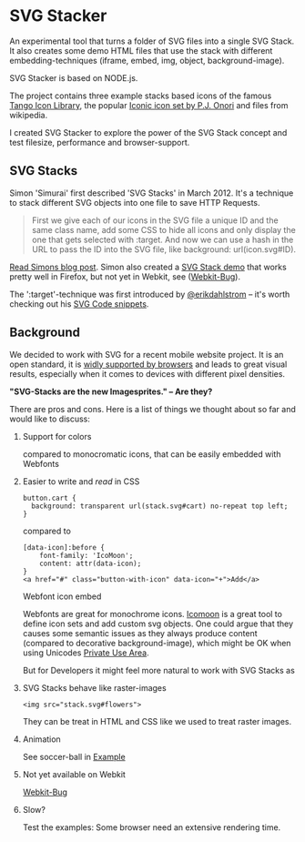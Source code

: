SVG Stacker
===========

An experimental tool that turns a folder of SVG files into a single SVG Stack.
It also creates some demo HTML files that use the stack with different embedding-techniques (iframe, embed, img, object, background-image).

SVG Stacker is based on NODE.js.

The project contains three example stacks based icons of the famous [Tango Icon Library](http://tango.freedesktop.org/Tango_Icon_Library), the popular [Iconic icon set by P.J. Onori](http://somerandomdude.com/work/iconic/) and files from wikipedia.

I created SVG Stacker to explore the power of the SVG Stack concept and test filesize, performance and browser-support.


SVG Stacks
-----------

Simon 'Simurai' first described 'SVG Stacks' in March 2012. It's a technique to stack different SVG objects into one file to save HTTP Requests.

> First we give each of our icons in the SVG file a unique ID and the same class name, add some CSS to hide all icons and only display the one that gets selected with :target. And now we can use a hash in the URL to pass the ID into the SVG file, like background: url(icon.svg#ID).

[Read Simons blog post](http://simurai.com/post/20251013889/svg-stacks). Simon also created a [SVG Stack demo](http://jsfiddle.net/simurai/7GCGr/) that works pretty well in Firefox, but not yet in Webkit, see ([Webkit-Bug](https://bugs.webkit.org/show_bug.cgi?id=91790)).

The ':target'-technique was first introduced by [@erikdahlstrom](https://twitter.com/erikdahlstrom) – it's worth checking out his [SVG Code snippets](http://xn--dahlstrm-t4a.net/svg/).


Background
-----------

We decided to work with SVG for a recent mobile website project. It is an open standard, it is [widly supported by browsers](http://caniuse.com/#search=svg) and leads to great visual results, especially when it comes to devices with different pixel densities.

**"SVG-Stacks are the new Imagesprites." – Are they?**

There are pros and cons. Here is a list of things we thought about so far and would like to discuss:

1.  Support for colors

    compared to monocromatic icons, that can be easily embedded with Webfonts

2.  Easier to write and _read_ in CSS

    ```
    button.cart {
      background: transparent url(stack.svg#cart) no-repeat top left;
    }
    ```

    compared to

    ```
    [data-icon]:before {
        font-family: 'IcoMoon';
        content: attr(data-icon);
    }
    <a href="#" class="button-with-icon" data-icon="+">Add</a>
    ```

    Webfont icon embed

    Webfonts are great for monochrome icons. [Icomoon](http://keyamoon.com/icomoon/app/) is a great tool to define icon sets and add custom svg objects.
     One could argue that they causes some semantic issues as they always produce content (compared to decorative background-image), which might be OK when using Unicodes [Private Use Area](http://en.wikipedia.org/wiki/Private_Use_(Unicode)).

     But for Developers it might feel more natural to work with SVG Stacks as


3.  SVG Stacks behave like raster-images 

    ```
    <img src="stack.svg#flowers">
    ```

    They can be treat in HTML and CSS like we used to treat raster images.

4.  Animation

    See soccer-ball in [Example](http://preciousforever.github.com/SVG-Stacker/examples/wikimedia/commons/stack/stack-demo-all.html)

4.  Not yet available on Webkit

    [Webkit-Bug](https://bugs.webkit.org/show_bug.cgi?id=91790)

5.  Slow?

    Test the examples: Some browser need an extensive rendering time.